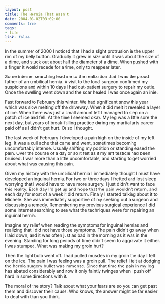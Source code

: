 ```yaml
--- 
layout: post
title: The Hernia That Wasn't
date: 2004-03-02T03:02:00
comments: true
tags:
- life
link: false
---
```

In the summer of 2000 I noticed that I had a slight protrusion in the upper rim of my belly button. Gradually it grew in size until it was about the size of a dime, and stuck out about half the diameter of a dime. When pushed with a finger it would recede for a time, only to reappear later.

Some internet searching lead me to the realization that I was the proud father of an umbilical hernia. A visit to the local surgeon confirmed my suspicions and within 10 days I had out-patient surgery to repair my outie. Once the swelling went down and the scar healed I was once again an inie.

Fast forward to February this winter. We had significant snow this year which was slow melting off the driveway. When it did melt it revealed a layer of ice. When there was just a small amount left I managed to step on a patch of ice and fell. At the time I seemed okay. My leg was a little sore the next day, but years of break-falling practice during my martial arts career paid off as I didn't get hurt. Or so I thought.

The last week of February I developed a pain high on the inside of my left leg. It was a dull ache that came and went, sometimes becoming uncomfortably intense. Usually shifting my position or standing eased the pain. Over the course of a day or so it felt as if my left testicle had been bruised. I was more than a little uncomfortable, and starting to get worried about what was causing this pain.

Given my history with the umbilical hernia I immediately thought I must have developed an inguinal hernia. For two or three days I fretted and lost sleep worrying that I would have to have more surgery. I just didn't want to face this reality. Each day I'd get up and hope that the pain wouldn't return, and each day for most of a week it did return. Finally I started talking about it to Michele. She was immediately supportive of my seeking out a surgeon and discussing a remedy. Remembering my previous surgical experience I did some internet searching to see what the techniques were for repairing an inguinal hernia.

Imagine my relief when reading the symptoms for inguinal hernias and realizing that I did not have those symptoms. The pain didn't go away when I laid down, and it was often just as bad in the morning as it was in the evening. Standing for long periods of time didn't seem to aggravate it either. I was stumped. What was making my groin hurt?

Then the light bulb went off. I had pulled muscles in my groin the day I fell on the ice. The pain I was feeling was a groin pull. The relief I felt at dodging the hernia surgery bullet was immense. Since that time the pain in my leg has abated considerably and now it only faintly twinges when I push off hard in some directions with it.

The moral of the story? Talk about what your fears are so you can get past them and discover their cause. Who knows, the answer might be far easier to deal with than you think.


